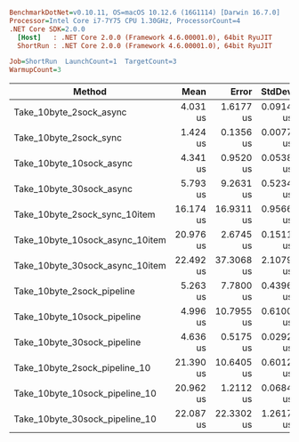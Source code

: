 ``` ini

BenchmarkDotNet=v0.10.11, OS=macOS 10.12.6 (16G1114) [Darwin 16.7.0]
Processor=Intel Core i7-7Y75 CPU 1.30GHz, ProcessorCount=4
.NET Core SDK=2.0.0
  [Host]   : .NET Core 2.0.0 (Framework 4.6.00001.0), 64bit RyuJIT
  ShortRun : .NET Core 2.0.0 (Framework 4.6.00001.0), 64bit RyuJIT

Job=ShortRun  LaunchCount=1  TargetCount=3  
WarmupCount=3  

```
|                          Method |      Mean |      Error |    StdDev |
|-------------------------------- |----------:|-----------:|----------:|
|         Take_10byte_2sock_async |  4.031 us |  1.6177 us | 0.0914 us |
|          Take_10byte_2sock_sync |  1.424 us |  0.1356 us | 0.0077 us |
|        Take_10byte_10sock_async |  4.341 us |  0.9520 us | 0.0538 us |
|        Take_10byte_30sock_async |  5.793 us |  9.2631 us | 0.5234 us |
|   Take_10byte_2sock_sync_10item | 16.174 us | 16.9311 us | 0.9566 us |
| Take_10byte_10sock_async_10item | 20.976 us |  2.6745 us | 0.1511 us |
| Take_10byte_30sock_async_10item | 22.492 us | 37.3068 us | 2.1079 us |
|      Take_10byte_2sock_pipeline |  5.263 us |  7.7800 us | 0.4396 us |
|     Take_10byte_10sock_pipeline |  4.996 us | 10.7955 us | 0.6100 us |
|     Take_10byte_30sock_pipeline |  4.636 us |  0.5175 us | 0.0292 us |
|   Take_10byte_2sock_pipeline_10 | 21.390 us | 10.6405 us | 0.6012 us |
|  Take_10byte_10sock_pipeline_10 | 20.962 us |  1.2112 us | 0.0684 us |
|  Take_10byte_30sock_pipeline_10 | 22.087 us | 22.3302 us | 1.2617 us |

